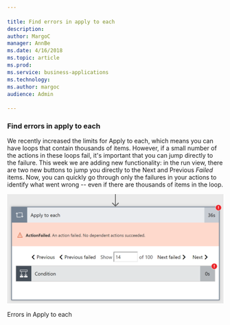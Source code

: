 ```yaml
---

title: Find errors in apply to each
description: 
author: MargoC
manager: AnnBe
ms.date: 4/16/2018
ms.topic: article
ms.prod: 
ms.service: business-applications
ms.technology: 
ms.author: margoc
audience: Admin

---
```

### Find errors in apply to each



We recently increased the limits for Apply to each, which means you can have
loops that contain thousands of items. However, if a small number of the actions
in these loops fail, it's important that you can jump directly to the failure.
This week we are adding new functionality: in the run view, there are two new
buttons to jump you directly to the Next and Previous *Failed* items. Now, you
can quickly go through only the failures in your actions to identify what went
wrong -- even if there are thousands of items in the loop.

![](media/find-errors-in-apply-to-each-1.png "")

Errors in Apply to each
